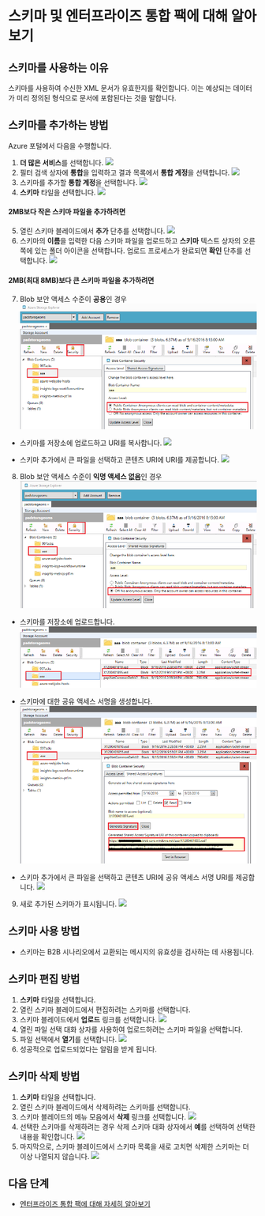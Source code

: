 <properties 
	pageTitle="스키마 및 엔터프라이즈 통합 팩 개요 | Microsoft Azure 앱 서비스 | Microsoft Azure" 
	description="엔터프라이즈 통합 팩 및 논리 앱에서 스키마를 사용하는 방법 알아보기" 
	services="logic-apps" 
	documentationCenter=".net,nodejs,java"
	authors="msftman" 
	manager="erikre" 
	editor="cgronlun"/>

<tags 
	ms.service="logic-apps" 
	ms.workload="integration" 
	ms.tgt_pltfrm="na" 
	ms.devlang="na" 
	ms.topic="article" 
	ms.date="07/29/2016" 
	ms.author="deonhe"/>

# 스키마 및 엔터프라이즈 통합 팩에 대해 알아보기  

## 스키마를 사용하는 이유
스키마를 사용하여 수신한 XML 문서가 유효한지를 확인합니다. 이는 예상되는 데이터가 미리 정의된 형식으로 문서에 포함된다는 것을 말합니다.

## 스키마를 추가하는 방법
Azure 포털에서 다음을 수행합니다.

1. **더 많은 서비스**를 선택합니다. ![](./media/app-service-logic-enterprise-integration-overview/overview-11.png)
2. 필터 검색 상자에 **통합**을 입력하고 결과 목록에서 **통합 계정**을 선택합니다. ![](./media/app-service-logic-enterprise-integration-overview/overview-21.png)
3. 스키마를 추가할 **통합 계정**을 선택합니다. ![](./media/app-service-logic-enterprise-integration-overview/overview-31.png)
4. **스키마** 타일을 선택합니다. ![](./media/app-service-logic-enterprise-integration-schemas/schema-11.png)

#### 2MB보다 작은 스키마 파일을 추가하려면  

5. 열린 스키마 블레이드에서 **추가** 단추를 선택합니다. ![](./media/app-service-logic-enterprise-integration-schemas/schema-21.png)
6. 스키마의 **이름**을 입력한 다음 스키마 파일을 업로드하고 **스키마** 텍스트 상자의 오른쪽에 있는 폴더 아이콘을 선택합니다. 업로드 프로세스가 완료되면 **확인** 단추를 선택합니다. ![](./media/app-service-logic-enterprise-integration-schemas/schema-31.png)

#### 2MB(최대 8MB)보다 큰 스키마 파일을 추가하려면  

7. Blob 보안 액세스 수준이 **공용**인 경우 ![](./media/app-service-logic-enterprise-integration-schemas/blob-public.png)

  * 스키마를 저장소에 업로드하고 URI를 복사합니다. ![](./media/app-service-logic-enterprise-integration-schemas/schema-blob.png)

  * 스키마 추가에서 큰 파일을 선택하고 콘텐츠 URI에 URI를 제공합니다. ![](./media/app-service-logic-enterprise-integration-schemas/schema-largefile.png)

8. Blob 보안 액세스 수준이 **익명 액세스 없음**인 경우 ![](./media/app-service-logic-enterprise-integration-schemas/blob-1.png)

  * 스키마를 저장소에 업로드합니다. ![](./media/app-service-logic-enterprise-integration-schemas/blob-3.png)

  * 스키마에 대한 공유 액세스 서명을 생성합니다. ![](./media/app-service-logic-enterprise-integration-schemas/blob-2.png)

  * 스키마 추가에서 큰 파일을 선택하고 콘텐츠 URI에 공유 액세스 서명 URI를 제공합니다. ![](./media/app-service-logic-enterprise-integration-schemas/schema-largefile.png)

9. 새로 추가된 스키마가 표시됩니다. ![](./media/app-service-logic-enterprise-integration-schemas/schema-41.png)

## 스키마 사용 방법
- 스키마는 B2B 시나리오에서 교환되는 메시지의 유효성을 검사하는 데 사용됩니다.

## 스키마 편집 방법
1. **스키마** 타일을 선택합니다.
2. 열린 스키마 블레이드에서 편집하려는 스키마를 선택합니다.
3. 스키마 블레이드에서 **업로드** 링크를 선택합니다. ![](./media/app-service-logic-enterprise-integration-schemas/edit-12.png)
4. 열린 파일 선택 대화 상자를 사용하여 업로드하려는 스키마 파일을 선택합니다.
5. 파일 선택에서 **열기**를 선택합니다. ![](./media/app-service-logic-enterprise-integration-schemas/edit-31.png)
6. 성공적으로 업로드되었다는 알림을 받게 됩니다.

## 스키마 삭제 방법
1. **스키마** 타일을 선택합니다.
2. 열린 스키마 블레이드에서 삭제하려는 스키마를 선택합니다.
3. 스키마 블레이드의 메뉴 모음에서 **삭제** 링크를 선택합니다. ![](./media/app-service-logic-enterprise-integration-schemas/delete-12.png)
4. 선택한 스키마를 삭제하려는 경우 삭제 스키마 대화 상자에서 **예**를 선택하여 선택한 내용을 확인합니다. ![](./media/app-service-logic-enterprise-integration-schemas/delete-21.png)
5. 마지막으로, 스키마 블레이드에서 스키마 목록을 새로 고치면 삭제한 스키마는 더 이상 나열되지 않습니다. ![](./media/app-service-logic-enterprise-integration-schemas/delete-31.png)

## 다음 단계

- [엔터프라이즈 통합 팩에 대해 자세히 알아보기](./app-service-logic-enterprise-integration-overview.md "엔터프라이즈 통합 팩에 대해 알아보기")

<!---HONumber=AcomDC_0921_2016-->